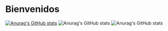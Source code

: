 # Bienvenidos
[![Anurag's GitHub stats](https://github-readme-stats.vercel.app/apimardesouza86anuraghazra)](https://github.com/anuraghazra/github-readme-stats)
![Anurag's GitHub stats](https://github-readme-stats.vercel.app/apimardesouza86anuraghazra&show_icons=true)
![Anurag's GitHub stats](https://github-readme-stats.vercel.app/apimardesouza86anuraghazra&show_icons=true&theme=radical)


